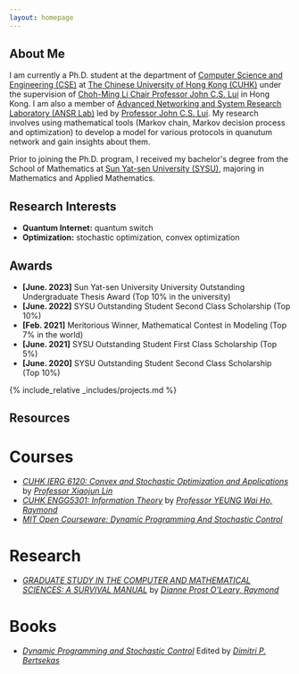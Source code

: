```yaml
---
layout: homepage
---
```


## About Me
I am currently a Ph.D. student at the department of <a href="https://www.cse.cuhk.edu.hk"  target="_blank">Computer Science and Engineering (CSE)</a> at <a href="https://www.cuhk.edu.hk/chinese/index.html"  target="_blank">The Chinese University of Hong Kong (CUHK)</a> under the supervision of <a href="http://www.cse.cuhk.edu.hk/~cslui/"  target="_blank">Choh-Ming Li Chair Professor John C.S. Lui</a> in Hong Kong. I am also a member of <a href="http://ansrlab.cse.cuhk.edu.hk"  target="_blank">Advanced Networking and System Research Laboratory (ANSR Lab)</a> led by <a href="http://www.cse.cuhk.edu.hk/~cslui/"  target="_blank"> Professor John C.S. Lui</a>. My research involves using mathematical tools (Markov chain, Markov decision process and optimization) to develop a model for various protocols in quanutum network and gain insights about them.

Prior to joining the Ph.D. program, I received my bachelor's degree from the School of Mathematics at <a href="https://www.sysu.edu.cn" target = "_blank"> Sun Yat-sen University (SYSU)</a>, majoring in Mathematics and Applied Mathematics. 


## Research Interests
- **Quantum Internet:** quantum switch
- **Optimization:** stochastic optimization, convex optimization


## Awards
- **[June. 2023]** Sun Yat-sen University University Outstanding Undergraduate Thesis Award (Top 10% in the university)
- **[June. 2022]** SYSU Outstanding Student Second Class Scholarship (Top 10%)
- **[Feb. 2021]** Meritorious Winner, Mathematical Contest in Modeling (Top 7% in the world)
- **[June. 2021]** SYSU Outstanding Student First Class Scholarship (Top 5%)
- **[June. 2020]** SYSU Outstanding Student Second Class Scholarship (Top 10%)


{% include_relative _includes/projects.md %}


## Resources

# Courses
- <a href="https://staff.ie.cuhk.edu.hk/~xjlin/IERG6120/" target="_blank">*CUHK IERG 6120: Convex and Stochastic Optimization and Applications*</a> by <a href="https://staff.ie.cuhk.edu.hk/~xjlin/">*Professor Xiaojun Lin*</a> 
- <a href="https://www.coursera.org/learn/information-theory/home/week/1" target="_blank">*CUHK ENGG5301: Information Theory*</a> by <a href="https://www.ie.cuhk.edu.hk/faculty/yeung-wai-ho-raymond/" target="_blank">*Professor YEUNG Wai Ho, Raymond*</a>
- <a href="https://ocw.mit.edu/courses/6-231-dynamic-programming-and-stochastic-control-fall-2015/" target="_blank">*MIT Open Courseware: Dynamic Programming And Stochastic Control*</a>

# Research
- <a href="https://www.cs.umd.edu/~oleary/gradstudy/gradstudy.html" target="_blank">*GRADUATE STUDY IN THE COMPUTER AND MATHEMATICAL SCIENCES: A SURVIVAL MANUAL*</a> by <a href="https://www.cs.umd.edu/~oleary/" target="_blank">*Dianne Prost O'Leary, Raymond*</a>

# Books
- <a href="https://www.sciencedirect.com/bookseries/mathematics-in-science-and-engineering/vol/125/suppl/C" target="_blank">*Dynamic Programming and Stochastic Control*</a> Edited by <a href="https://www.mit.edu/~dimitrib/home.html" target="_black"> *Dimitri P. Bertsekas*</a>


